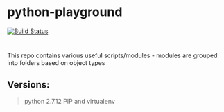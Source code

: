 # python-playground
[![Build Status](https://travis-ci.org/joykabir/python-scripts.svg?branch=master)](https://travis-ci.org/joykabir/python-scripts)
#
This repo contains various useful scripts/modules - modules are grouped into folders based on object types

## Versions:
> python 2.7.12
> PIP and virtualenv

